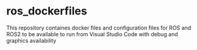 # ros_dockerfiles
This repository containes docker files and configuration files for ROS and ROS2 to be available to run from Visual Studio Code with debug and graphics availability
